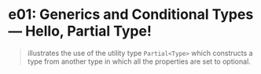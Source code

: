 # e01: Generics and Conditional Types &mdash; Hello, Partial Type!
> illustrates the use of the utility type `Partial<Type>` which constructs a type from another type in which all the properties are set to optional.
